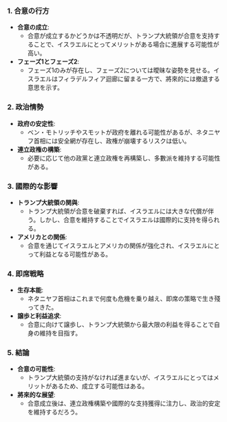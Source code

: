 ### 1. 合意の行方
- **合意の成立**:  
  - 合意が成立するかどうかは不透明だが、トランプ大統領が合意を支持することで、イスラエルにとってメリットがある場合に進展する可能性が高い。
- **フェーズ1とフェーズ2**:  
  - フェーズ1のみが存在し、フェーズ2については曖昧な姿勢を見せる。イスラエルはフィラデルフィア迴廊に留まる一方で、將來的には撤退する意思を示す。

### 2. 政治情勢
- **政府の安定性**:  
  - ベン・モトリッチやスモットが政府を離れる可能性があるが、ネタニヤフ首相には安全網が存在し、政権が崩壊するリスクは低い。
- **連立政権の構築**:  
  - 必要に応じて他の政黨と連立政権を再構築し、多數派を維持する可能性がある。

### 3. 國際的な影響
- **トランプ大統領の関與**:  
  - トランプ大統領が合意を破棄すれば、イスラエルには大きな代償が伴う。しかし、合意を維持することでイスラエルは國際的に支持を得られる。
- **アメリカとの関係**:  
  - 合意を通じてイスラエルとアメリカの関係が強化され、イスラエルにとって利益となる可能性がある。

### 4. 即席戦略
- **生存本能**:  
  - ネタニヤフ首相はこれまで何度も危機を乗り越え、即席の策略で生き殘ってきた。
- **譲歩と利益追求**:  
  - 合意に向けて譲歩し、トランプ大統領から最大限の利益を得ることで自身の維持を目指す。

### 5. 結論
- **合意の可能性**:  
  - トランプ大統領の支持がなければ進まないが、イスラエルにとってはメリットがあるため、成立する可能性はある。
- **將來的な展望**:  
  - 合意成立後は、連立政権構築や國際的な支持獲得に注力し、政治的安定を維持するだろう。